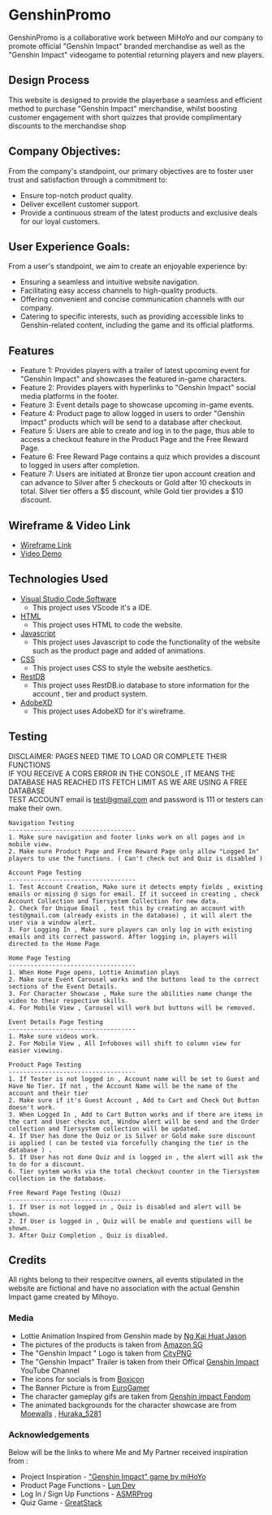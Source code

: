 # GenshinPromo
GenshinPromo is a collaborative work between MiHoYo and our company to promote official "Genshin Impact" branded merchandise as well as the "Genshin Impact" videogame to potential returning players and new players.
 
## Design Process
This website is designed to provide the playerbase a seamless and efficient method to purchase "Genshin Impact" merchandise, whilst boosting customer engagement with short quizzes that provide complimentary discounts to the merchandise shop

## Company Objectives:

From the company's standpoint, our primary objectives are to foster user trust and satisfaction through a commitment to:

- Ensure top-notch product quality.
- Deliver excellent customer support.
- Provide a continuous stream of the latest products and exclusive deals for our loyal customers.

## User Experience Goals:

From a user's standpoint, we aim to create an enjoyable experience by:

- Ensuring a seamless and intuitive website navigation.
- Facilitating easy access channels to high-quality products.
- Offering convenient and concise communication channels with our company.
- Catering to specific interests, such as providing accessible links to Genshin-related content, including the game and its official platforms.


## Features
- Feature 1: Provides players with a trailer of latest upcoming event for "Genshin Impact" and showcases the featured in-game characters.
- Feature 2: Provides players with hyperlinks to "Genshin Impact" social media platforms in the footer.
- Feature 3: Event details page to showcase upcoming in-game events.
- Feature 4: Product page to allow logged in users to order "Genshin Impact" products which will be send to a database after checkout.
- Feature 5: Users are able to create and log in to the page, thus able to access a checkout feature in the Product Page and the Free Reward Page.
- Feature 6: Free Reward Page contains a quiz which provides a discount to logged in users after completion.
- Feature 7: Users are initiated at Bronze tier upon account creation and can advance to Silver after 5 checkouts or Gold after 10 checkouts in total. Silver tier offers a $5 discount, while Gold tier provides a $10 discount.

## Wireframe & Video Link
- [Wireframe Link](https://xd.adobe.com/view/fa41b681-5a3d-4264-8ca2-7ee068395d03-af12/)
- [Video Demo]()

## Technologies Used
- [Visual Studio Code Software](https://code.visualstudio.com/)
    - This project uses VScode it's a IDE.
- [HTML](https://en.wikipedia.org/wiki/HTML)
    - This project uses HTML to code the website.
- [Javascript](https://developer.mozilla.org/en-US/docs/Web/JavaScript#:~:text=JavaScript%20(JS)%20is%20a%20lightweight,Apache%20CouchDB%20and%20Adobe%20Acrobat.)
    - This project uses Javascript to code the functionality of the website such as the product page and added of animations.
- [CSS](https://en.wikipedia.org/wiki/CSS)
    - This project uses CSS to style the website aesthetics.
- [RestDB](https://restdb.io/)
    - This project uses RestDB.io database to store information for the account , tier and product system.
- [AdobeXD](https://adobexdplatform.com/)
    - This project uses AdobeXD for it's wireframe.


## Testing
   DISCLAIMER: PAGES NEED TIME TO LOAD OR COMPLETE THEIR FUNCTIONS<br/>
   IF YOU RECEIVE A CORS ERROR IN THE CONSOLE , IT MEANS THE DATABASE HAS REACHED ITS FETCH LIMIT AS WE ARE USING A FREE DATABASE<br/>
   TEST ACCOUNT email is test@gmail.com and password is 111 or testers can make their own.
    
    Navigation Testing
    -----------------------------------
    1. Make sure navigation and footer links work on all pages and in mobile view.
    2. Make sure Product Page and Free Reward Page only allow "Logged In" players to use the functions. ( Can't check out and Quiz is disabled )
    
    Account Page Testing
    -----------------------------------
    1. Test Account Creation, Make sure it detects empty fields , existing emails or missing @ sign for email. If it succeed in creating , check Account Collection and Tiersystem Collection for new data.
    2. Check for Unique Email , test this by creating an account with test@gmail.com (already exists in the database) , it will alert the user via a window alert.
    3. For Logging In , Make sure players can only log in with existing emails and its correct password. After logging in, players will directed to the Home Page

    Home Page Testing
    -----------------------------------
    1. When Home Page opens, Lottie Animation plays
    2. Make sure Event Carousel works and the buttons lead to the correct sections of the Event Details.
    3. For Character Showcase , Make sure the abilities name change the video to their respective skills.
    4. For Mobile View , Carousel will work but buttons will be removed.
    
    Event Details Page Testing
    -----------------------------------
    1. Make sure videos work.
    2. For Mobile View , All Infoboxes will shift to column view for easier viewing.
    
    Product Page Testing
    -----------------------------------
    1. If Tester is not logged in , Account name will be set to Guest and Have No Tier. If not , the Account Name will be the name of the account and their tier
    2. Make sure if it's Guest Account , Add to Cart and Check Out Button doesn't work.
    3. When Logged In , Add to Cart Button works and if there are items in the cart and User checks out, Window alert will be send and the Order collection and Tiersystem collection will be updated.
    4. If User has done the Quiz or is Silver or Gold make sure discount is applied ( can be tested via forcefully changing the tier in the database ) .
    5. If User has not done Quiz and is logged in , the alert will ask the to do for a discount. 
    6. Tier system works via the total checkout counter in the Tiersystem collection in the database.

    Free Reward Page Testing (Quiz)
    -----------------------------------
    1. If User is not logged in , Quiz is disabled and alert will be shown.
    2. If User is logged in , Quiz will be enable and questions will be shown.
    3. After Quiz Completion , Quiz is disabled.


## Credits
All rights belong to their respecitve owners, all events stipulated in the website are fictional and have no association with the actual Genshin Impact game created by Mihoyo.

### Media
- Lottie Animation Inspired from Genshin made by [Ng Kai Huat Jason](https://drive.google.com/drive/folders/1RM59c7QCcgw8IQ_r_XPIYJ7fr7lUE8Bt?usp=sharing)
- The pictures of the products is taken from [Amazon SG](https://www.amazon.sg/ref=nav_logo)
- The "Genshin Impact " Logo is taken from [CityPNG](https://www.citypng.com/photo/5336/hd-white-genshin-impact-game-logo-png)
- The "Genshin Impact" Trailer is taken from their Offical [Genshin Impact](https://www.youtube.com/watch?v=Z1SK-G1B6rY) YouTube Channel 
- The icons for socials is from [Boxicon](https://boxicons.com/)
- The Banner Picture is from [EuroGamer](https://www.eurogamer.net/genshin-impact-4-3-release-date-time-banner-schedule-events-9326)
- The character gameplay gifs are taken from [Genshin impact Fandom](https://genshin-impact.fandom.com/wiki/Genshin_Impact_Wiki)
- The animated backgrounds for the character showcase are from [Moewalls](https://moewalls.com/) , [Huraka_5281](https://www.youtube.com/watch?v=AbFKDdtWfn8)

### Acknowledgements
Below will be the links to where Me and My Partner received inspiration from :
- Project Inspiration - ["Genshin Impact" game by miHoYo](https://genshin.hoyoverse.com/en/)
- Product Page Functions - [Lun Dev](https://www.youtube.com/watch?v=bCTd1eRX7Iw&t=287s&pp=ygUbaHRtbCByZXNwb25zaXZlIGFkZCB0byBjYXJ0)
- Log In / Sign Up Functions - [ASMRProg](https://www.youtube.com/watch?v=PlpM2LJWu-s&t=219s)
- Quiz Game - [GreatStack](https://www.youtube.com/watch?v=PBcqGxrr9g8)
